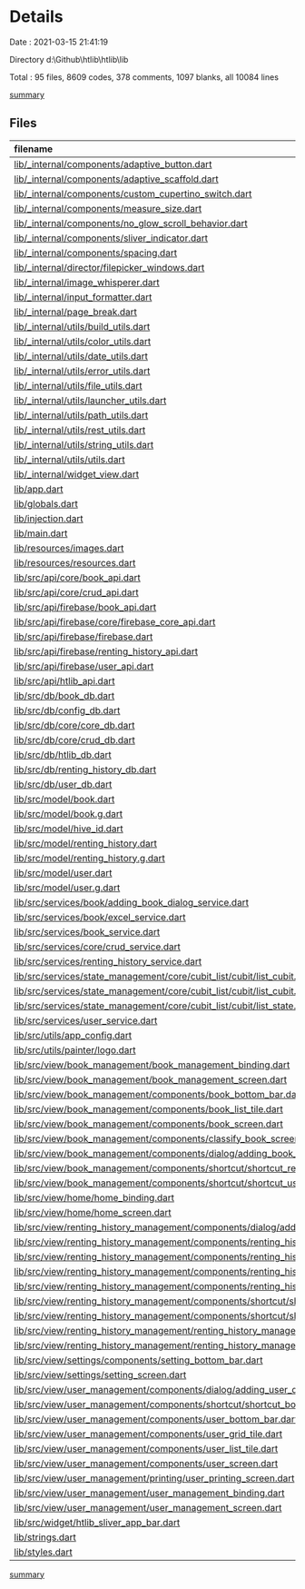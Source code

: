 # Details

Date : 2021-03-15 21:41:19

Directory d:\Github\htlib\htlib\lib

Total : 95 files,  8609 codes, 378 comments, 1097 blanks, all 10084 lines

[summary](results.md)

## Files
| filename | language | code | comment | blank | total |
| :--- | :--- | ---: | ---: | ---: | ---: |
| [lib/_internal/components/adaptive_button.dart](/lib/_internal/components/adaptive_button.dart) | Dart | 113 | 0 | 12 | 125 |
| [lib/_internal/components/adaptive_scaffold.dart](/lib/_internal/components/adaptive_scaffold.dart) | Dart | 169 | 7 | 13 | 189 |
| [lib/_internal/components/custom_cupertino_switch.dart](/lib/_internal/components/custom_cupertino_switch.dart) | Dart | 397 | 60 | 61 | 518 |
| [lib/_internal/components/measure_size.dart](/lib/_internal/components/measure_size.dart) | Dart | 30 | 0 | 10 | 40 |
| [lib/_internal/components/no_glow_scroll_behavior.dart](/lib/_internal/components/no_glow_scroll_behavior.dart) | Dart | 8 | 0 | 2 | 10 |
| [lib/_internal/components/sliver_indicator.dart](/lib/_internal/components/sliver_indicator.dart) | Dart | 15 | 0 | 3 | 18 |
| [lib/_internal/components/spacing.dart](/lib/_internal/components/spacing.dart) | Dart | 20 | 0 | 10 | 30 |
| [lib/_internal/director/filepicker_windows.dart](/lib/_internal/director/filepicker_windows.dart) | Dart | 75 | 125 | 69 | 269 |
| [lib/_internal/image_whisperer.dart](/lib/_internal/image_whisperer.dart) | Dart | 293 | 14 | 43 | 350 |
| [lib/_internal/input_formatter.dart](/lib/_internal/input_formatter.dart) | Dart | 17 | 1 | 4 | 22 |
| [lib/_internal/page_break.dart](/lib/_internal/page_break.dart) | Dart | 18 | 0 | 7 | 25 |
| [lib/_internal/utils/build_utils.dart](/lib/_internal/utils/build_utils.dart) | Dart | 63 | 0 | 11 | 74 |
| [lib/_internal/utils/color_utils.dart](/lib/_internal/utils/color_utils.dart) | Dart | 18 | 0 | 5 | 23 |
| [lib/_internal/utils/date_utils.dart](/lib/_internal/utils/date_utils.dart) | Dart | 4 | 0 | 2 | 6 |
| [lib/_internal/utils/error_utils.dart](/lib/_internal/utils/error_utils.dart) | Dart | 41 | 0 | 7 | 48 |
| [lib/_internal/utils/file_utils.dart](/lib/_internal/utils/file_utils.dart) | Dart | 20 | 84 | 4 | 108 |
| [lib/_internal/utils/launcher_utils.dart](/lib/_internal/utils/launcher_utils.dart) | Dart | 5 | 0 | 2 | 7 |
| [lib/_internal/utils/path_utils.dart](/lib/_internal/utils/path_utils.dart) | Dart | 8 | 2 | 2 | 12 |
| [lib/_internal/utils/rest_utils.dart](/lib/_internal/utils/rest_utils.dart) | Dart | 12 | 1 | 1 | 14 |
| [lib/_internal/utils/string_utils.dart](/lib/_internal/utils/string_utils.dart) | Dart | 59 | 2 | 12 | 73 |
| [lib/_internal/utils/utils.dart](/lib/_internal/utils/utils.dart) | Dart | 22 | 0 | 6 | 28 |
| [lib/_internal/widget_view.dart](/lib/_internal/widget_view.dart) | Dart | 11 | 0 | 6 | 17 |
| [lib/app.dart](/lib/app.dart) | Dart | 122 | 0 | 9 | 131 |
| [lib/globals.dart](/lib/globals.dart) | Dart | 5 | 0 | 3 | 8 |
| [lib/injection.dart](/lib/injection.dart) | Dart | 15 | 0 | 4 | 19 |
| [lib/main.dart](/lib/main.dart) | Dart | 16 | 7 | 9 | 32 |
| [lib/resources/images.dart](/lib/resources/images.dart) | Dart | 5 | 0 | 3 | 8 |
| [lib/resources/resources.dart](/lib/resources/resources.dart) | Dart | 1 | 0 | 1 | 2 |
| [lib/src/api/core/book_api.dart](/lib/src/api/core/book_api.dart) | Dart | 1 | 0 | 1 | 2 |
| [lib/src/api/core/crud_api.dart](/lib/src/api/core/crud_api.dart) | Dart | 11 | 0 | 7 | 18 |
| [lib/src/api/firebase/book_api.dart](/lib/src/api/firebase/book_api.dart) | Dart | 63 | 0 | 11 | 74 |
| [lib/src/api/firebase/core/firebase_core_api.dart](/lib/src/api/firebase/core/firebase_core_api.dart) | Dart | 41 | 0 | 6 | 47 |
| [lib/src/api/firebase/firebase.dart](/lib/src/api/firebase/firebase.dart) | Dart | 3 | 0 | 1 | 4 |
| [lib/src/api/firebase/renting_history_api.dart](/lib/src/api/firebase/renting_history_api.dart) | Dart | 68 | 0 | 17 | 85 |
| [lib/src/api/firebase/user_api.dart](/lib/src/api/firebase/user_api.dart) | Dart | 98 | 0 | 18 | 116 |
| [lib/src/api/htlib_api.dart](/lib/src/api/htlib_api.dart) | Dart | 6 | 0 | 2 | 8 |
| [lib/src/db/book_db.dart](/lib/src/db/book_db.dart) | Dart | 34 | 0 | 11 | 45 |
| [lib/src/db/config_db.dart](/lib/src/db/config_db.dart) | Dart | 15 | 0 | 6 | 21 |
| [lib/src/db/core/core_db.dart](/lib/src/db/core/core_db.dart) | Dart | 21 | 0 | 8 | 29 |
| [lib/src/db/core/crud_db.dart](/lib/src/db/core/crud_db.dart) | Dart | 8 | 0 | 6 | 14 |
| [lib/src/db/htlib_db.dart](/lib/src/db/htlib_db.dart) | Dart | 48 | 0 | 7 | 55 |
| [lib/src/db/renting_history_db.dart](/lib/src/db/renting_history_db.dart) | Dart | 38 | 0 | 10 | 48 |
| [lib/src/db/user_db.dart](/lib/src/db/user_db.dart) | Dart | 32 | 0 | 9 | 41 |
| [lib/src/model/book.dart](/lib/src/model/book.dart) | Dart | 86 | 0 | 18 | 104 |
| [lib/src/model/book.g.dart](/lib/src/model/book.g.dart) | Dart | 48 | 4 | 8 | 60 |
| [lib/src/model/hive_id.dart](/lib/src/model/hive_id.dart) | Dart | 5 | 0 | 1 | 6 |
| [lib/src/model/renting_history.dart](/lib/src/model/renting_history.dart) | Dart | 118 | 0 | 16 | 134 |
| [lib/src/model/renting_history.g.dart](/lib/src/model/renting_history.g.dart) | Dart | 48 | 4 | 8 | 60 |
| [lib/src/model/user.dart](/lib/src/model/user.dart) | Dart | 118 | 3 | 20 | 141 |
| [lib/src/model/user.g.dart](/lib/src/model/user.g.dart) | Dart | 54 | 4 | 8 | 66 |
| [lib/src/services/book/adding_book_dialog_service.dart](/lib/src/services/book/adding_book_dialog_service.dart) | Dart | 2 | 10 | 2 | 14 |
| [lib/src/services/book/excel_service.dart](/lib/src/services/book/excel_service.dart) | Dart | 61 | 3 | 12 | 76 |
| [lib/src/services/book_service.dart](/lib/src/services/book_service.dart) | Dart | 124 | 0 | 27 | 151 |
| [lib/src/services/core/crud_service.dart](/lib/src/services/core/crud_service.dart) | Dart | 12 | 0 | 8 | 20 |
| [lib/src/services/renting_history_service.dart](/lib/src/services/renting_history_service.dart) | Dart | 152 | 0 | 29 | 181 |
| [lib/src/services/state_management/core/cubit_list/cubit/list_cubit.dart](/lib/src/services/state_management/core/cubit_list/cubit/list_cubit.dart) | Dart | 34 | 1 | 11 | 46 |
| [lib/src/services/state_management/core/cubit_list/cubit/list_cubit.freezed.dart](/lib/src/services/state_management/core/cubit_list/cubit/list_cubit.freezed.dart) | Dart | 314 | 25 | 53 | 392 |
| [lib/src/services/state_management/core/cubit_list/cubit/list_state.dart](/lib/src/services/state_management/core/cubit_list/cubit/list_state.dart) | Dart | 7 | 1 | 3 | 11 |
| [lib/src/services/user_service.dart](/lib/src/services/user_service.dart) | Dart | 147 | 3 | 30 | 180 |
| [lib/src/utils/app_config.dart](/lib/src/utils/app_config.dart) | Dart | 18 | 0 | 2 | 20 |
| [lib/src/utils/painter/logo.dart](/lib/src/utils/painter/logo.dart) | Dart | 456 | 0 | 41 | 497 |
| [lib/src/view/book_management/book_management_binding.dart](/lib/src/view/book_management/book_management_binding.dart) | Dart | 43 | 0 | 10 | 53 |
| [lib/src/view/book_management/book_management_screen.dart](/lib/src/view/book_management/book_management_screen.dart) | Dart | 201 | 0 | 13 | 214 |
| [lib/src/view/book_management/components/book_bottom_bar.dart](/lib/src/view/book_management/components/book_bottom_bar.dart) | Dart | 96 | 0 | 5 | 101 |
| [lib/src/view/book_management/components/book_list_tile.dart](/lib/src/view/book_management/components/book_list_tile.dart) | Dart | 86 | 0 | 8 | 94 |
| [lib/src/view/book_management/components/book_screen.dart](/lib/src/view/book_management/components/book_screen.dart) | Dart | 233 | 0 | 8 | 241 |
| [lib/src/view/book_management/components/classify_book_screen.dart](/lib/src/view/book_management/components/classify_book_screen.dart) | Dart | 0 | 0 | 1 | 1 |
| [lib/src/view/book_management/components/dialog/adding_book_dialog.dart](/lib/src/view/book_management/components/dialog/adding_book_dialog.dart) | Dart | 490 | 6 | 22 | 518 |
| [lib/src/view/book_management/components/shortcut/shortcut_renting_history_book_page.dart](/lib/src/view/book_management/components/shortcut/shortcut_renting_history_book_page.dart) | Dart | 28 | 0 | 5 | 33 |
| [lib/src/view/book_management/components/shortcut/shortcut_user_book_page.dart](/lib/src/view/book_management/components/shortcut/shortcut_user_book_page.dart) | Dart | 28 | 0 | 5 | 33 |
| [lib/src/view/home/home_binding.dart](/lib/src/view/home/home_binding.dart) | Dart | 3 | 0 | 3 | 6 |
| [lib/src/view/home/home_screen.dart](/lib/src/view/home/home_screen.dart) | Dart | 141 | 0 | 7 | 148 |
| [lib/src/view/renting_history_management/components/dialog/adding_renting_history_dialog.dart](/lib/src/view/renting_history_management/components/dialog/adding_renting_history_dialog.dart) | Dart | 586 | 1 | 37 | 624 |
| [lib/src/view/renting_history_management/components/renting_history_bottom_bar.dart](/lib/src/view/renting_history_management/components/renting_history_bottom_bar.dart) | Dart | 33 | 0 | 5 | 38 |
| [lib/src/view/renting_history_management/components/renting_history_grid_tile.dart](/lib/src/view/renting_history_management/components/renting_history_grid_tile.dart) | Dart | 241 | 0 | 16 | 257 |
| [lib/src/view/renting_history_management/components/renting_history_list_tile.dart](/lib/src/view/renting_history_management/components/renting_history_list_tile.dart) | Dart | 114 | 0 | 7 | 121 |
| [lib/src/view/renting_history_management/components/renting_history_screen.dart](/lib/src/view/renting_history_management/components/renting_history_screen.dart) | Dart | 255 | 0 | 10 | 265 |
| [lib/src/view/renting_history_management/components/shortcut/shortcut_book_renting_history_page.dart](/lib/src/view/renting_history_management/components/shortcut/shortcut_book_renting_history_page.dart) | Dart | 33 | 0 | 6 | 39 |
| [lib/src/view/renting_history_management/components/shortcut/shortcut_user_renting_history_page.dart](/lib/src/view/renting_history_management/components/shortcut/shortcut_user_renting_history_page.dart) | Dart | 33 | 0 | 5 | 38 |
| [lib/src/view/renting_history_management/renting_history_management_binding.dart](/lib/src/view/renting_history_management/renting_history_management_binding.dart) | Dart | 2 | 0 | 2 | 4 |
| [lib/src/view/renting_history_management/renting_history_management_screen.dart](/lib/src/view/renting_history_management/renting_history_management_screen.dart) | Dart | 205 | 0 | 19 | 224 |
| [lib/src/view/settings/components/setting_bottom_bar.dart](/lib/src/view/settings/components/setting_bottom_bar.dart) | Dart | 32 | 0 | 5 | 37 |
| [lib/src/view/settings/setting_screen.dart](/lib/src/view/settings/setting_screen.dart) | Dart | 157 | 0 | 7 | 164 |
| [lib/src/view/user_management/components/dialog/adding_user_dialog.dart](/lib/src/view/user_management/components/dialog/adding_user_dialog.dart) | Dart | 451 | 4 | 19 | 474 |
| [lib/src/view/user_management/components/shortcut/shortcut_book_user_page.dart](/lib/src/view/user_management/components/shortcut/shortcut_book_user_page.dart) | Dart | 30 | 0 | 5 | 35 |
| [lib/src/view/user_management/components/user_bottom_bar.dart](/lib/src/view/user_management/components/user_bottom_bar.dart) | Dart | 96 | 0 | 5 | 101 |
| [lib/src/view/user_management/components/user_grid_tile.dart](/lib/src/view/user_management/components/user_grid_tile.dart) | Dart | 89 | 0 | 6 | 95 |
| [lib/src/view/user_management/components/user_list_tile.dart](/lib/src/view/user_management/components/user_list_tile.dart) | Dart | 81 | 0 | 6 | 87 |
| [lib/src/view/user_management/components/user_screen.dart](/lib/src/view/user_management/components/user_screen.dart) | Dart | 343 | 0 | 12 | 355 |
| [lib/src/view/user_management/printing/user_printing_screen.dart](/lib/src/view/user_management/printing/user_printing_screen.dart) | Dart | 107 | 1 | 9 | 117 |
| [lib/src/view/user_management/user_management_binding.dart](/lib/src/view/user_management/user_management_binding.dart) | Dart | 2 | 0 | 2 | 4 |
| [lib/src/view/user_management/user_management_screen.dart](/lib/src/view/user_management/user_management_screen.dart) | Dart | 278 | 0 | 14 | 292 |
| [lib/src/widget/htlib_sliver_app_bar.dart](/lib/src/widget/htlib_sliver_app_bar.dart) | Dart | 79 | 0 | 4 | 83 |
| [lib/strings.dart](/lib/strings.dart) | Dart | 0 | 0 | 1 | 1 |
| [lib/styles.dart](/lib/styles.dart) | Dart | 140 | 5 | 70 | 215 |

[summary](results.md)